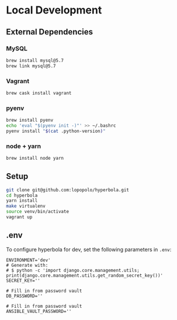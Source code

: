 # Local Development

## External Dependencies

### MySQL

```bash
brew install mysql@5.7
brew link mysql@5.7
```
### Vagrant

```bash
brew cask install vagrant
```

### pyenv

```bash
brew install pyenv
echo 'eval "$(pyenv init -)"' >> ~/.bashrc
pyenv install "$(cat .python-version)"
```

### node + yarn

```bash
brew install node yarn
```

## Setup

```bash
git clone git@github.com:lopopolo/hyperbola.git
cd hyperbola
yarn install
make virtualenv
source venv/bin/activate
vagrant up
```

## .env

To configure hyperbola for dev, set the following parameters in `.env`:

```
ENVIRONMENT='dev'
# Generate with:
# $ python -c 'import django.core.management.utils; print(django.core.management.utils.get_random_secret_key())'
SECRET_KEY=''

# Fill in from password vault
DB_PASSWORD=''

# Fill in from password vault
ANSIBLE_VAULT_PASSWORD=''
```

